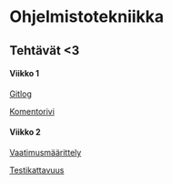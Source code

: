 # Ohjelmistotekniikka

## Tehtävät <3

#### **Viikko 1**

[Gitlog](https://github.com/imriina/ot-harjoitustyo/blob/master/laskarit/viikko1/gitlog.txt) 

[Komentorivi](https://github.com/imriina/ot-harjoitustyo/blob/master/laskarit/viikko1/komentorivi.txt)

#### **Viikko 2**

[Vaatimusmäärittely](https://github.com/imriina/ot-harjoitustyo/blob/master/dokumentaatio/vaatimusmaarittely.md)

[Testikattavuus](https://github.com/imriina/ot-harjoitustyo/blob/master/laskarit/viikko2/Kattavuusraportti)

